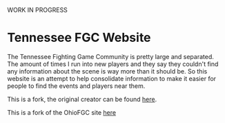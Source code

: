 WORK IN PROGRESS

# Tennessee FGC Website

The Tennessee Fighting Game Community is pretty large and separated.  The amount of times I run into new players and they say they couldn't find any information about the scene is way more than it should be.  So this website is an attempt to help consolidate information to make it easier for people to find the events and players near them.

This is a fork, the original creator can be found [here](https://twitter.com/codecory).

This is a fork of the OhioFGC site [here](https://ohiofgc.com)
